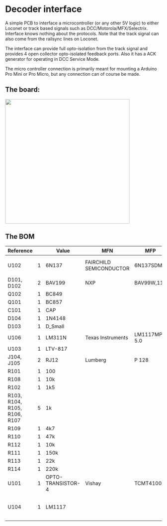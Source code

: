 Decoder interface
=================

A simple PCB to interface a microcontroller (or any other 5V logic) to either Loconet or track based signals such as DCC/Motorola/MFX/Selectrix. Interface knows nothing about the protocols. Note that the track signal can also come from the railsync lines on Loconet.

The interface can provide full opto-isolation from the track signal and provides 4 open collector opto-isolated feedback ports. Also it has a ACK generator for operating in DCC Service Mode.

The micro controller connection is primarily meant for mounting a Arduino Pro Mini or Pro Micro, but any connection can of course be made.

The board:
----------
<img src="https://raw.github.com/dirkjankrijnders/decint/Rev.1/Media/PCB.png" width=400px>

The BOM
-------


| Reference                    |   | Value             | MFN                     | MFP          | S1PN    | S1PL                                                                                                                |
|------------------------------|---|-------------------|-------------------------|--------------|---------|---------------------------------------------------------------------------------------------------------------------|
| U102                         | 1 | 6N137             | FAIRCHILD SEMICONDUCTOR | 6N137SDM     | 2322504 | http://nl.farnell.com/fairchild-semiconductor/6n137sdm/opto-cplr-logic-gate-o-p-5kv-smd/dp/2322504                  |
| D101, D102                   | 2 | BAV199            | NXP                     | BAV99W,115   | 1081212 | http://nl.farnell.com/nxp/bav99w-115/diode-dual-0-15a-100v-sot-323/dp/1081212                                       |
| Q102                         | 1 | BC849             |                         |              |         |                                                                                                                     |
| Q101                         | 1 | BC857             |                         |              |         |                                                                                                                     |
| C101                         | 1 | CAP               |                         |              |         |                                                                                                                     |
| D104                         | 1 | 1N4148            |                         |              |         |                                                                                                                     |
| D103                         | 1 | D_Small           |                         |              |         |                                                                                                                     |
| U106                         | 1 | LM311N            | Texas Instruments       | LM1117MP-5.0 |         |                                                                                                                     |
| U103                         | 1 | LTV-817           |                         |              |         |                                                                                                                     |
| J104, J105                   | 2 | RJ12              | Lumberg                 | P 128        | 1243235 | http://nl.farnell.com/lumberg/p-128/modular-plug-crimp-rj12-6p6c/dp/1243235                                         |
| R101                         | 1 | 100               |                         |              |         |                                                                                                                     |
| R108                         | 1 | 10k               |                         |              |         |                                                                                                                     |
| R102                         | 1 | 1k5               |                         |              |         |                                                                                                                     |
| R103, R104, R105, R106, R107 | 5 | 1k                |                         |              |         |                                                                                                                     |
| R109                         | 1 | 4k7               |                         |              |         |                                                                                                                     |
| R110                         | 1 | 47k               |                         |              |         |                                                                                                                     |
| R112                         | 1 | 10k               |                         |              |         |                                                                                                                     |
| R111                         | 1 | 150k              |                         |              |         |                                                                                                                     |
| R113                         | 1 | 22k               |                         |              |         |                                                                                                                     |
| R114                         | 1 | 220k              |                         |              |         |                                                                                                                     |
| U101                         | 1 | OPTO-TRANSISTOR-4 | Vishay                  | TCMT4100     | 1779650 | http://nl.farnell.com/vishay/tcmt4100/optocplr-smd-16pin-4ch-trans-syst/dp/1779650                                  |
| U104                         | 1 | LM1117            |                         |              | 9778209 | http://nl.farnell.com/texas-instruments/lm1117mp-5-0/ldo-0-8a-5v-sot-223/dp/9778209?ost=9778209&selectedCategoryId= |